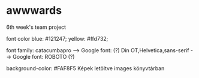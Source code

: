# awwwards
6th week's team project

font color  blue:   #121247;
            yellow: #ffd732;

font family:        catacumbapro                    --> Google font:  (?)
                    Din OT,Helvetica,sans-serif     --> Google font: ROBOTO (?)

background-color:   #FAF8F5
Képek letöltve images könyvtárban

